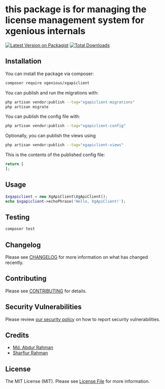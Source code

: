 # this package is for managing the license management system for xgenious internals

[![Latest Version on Packagist](https://img.shields.io/packagist/v/xgenious/xgapiclient.svg?style=flat-square)](https://packagist.org/packages/xgenious/xgapiclient)
[![Total Downloads](https://img.shields.io/packagist/dt/xgenious/xgapiclient.svg?style=flat-square)](https://packagist.org/packages/xgenious/xgapiclient)


## Installation

You can install the package via composer:

```bash
composer require xgenious/xgapiclient
```

You can publish and run the migrations with:

```bash
php artisan vendor:publish --tag="xgapiclient-migrations" 
php artisan migrate
```

You can publish the config file with:
```bash
php artisan vendor:publish --tag="xgapiclient-config"
```

Optionally, you can publish the views using

```bash
php artisan vendor:publish --tag="xgapiclient-views"
```

This is the contents of the published config file:

```php
return [
];
```

## Usage

```php
$xgapiclient = new XgApiClient\XgApiClient();
echo $xgapiclient->echoPhrase('Hello, XgApiClient!');
```

## Testing

```bash
composer test
```

## Changelog

Please see [CHANGELOG](CHANGELOG.md) for more information on what has changed recently.

## Contributing

Please see [CONTRIBUTING](.github/CONTRIBUTING.md) for details.

## Security Vulnerabilities

Please review [our security policy](../../security/policy) on how to report security vulnerabilities.

## Credits

- [Md. Abdur Rahman](https://github.com/mar-babu)
- [Sharfiur Rahman](https://github.com/sharifur)

## License

The MIT License (MIT). Please see [License File](LICENSE.md) for more information.
